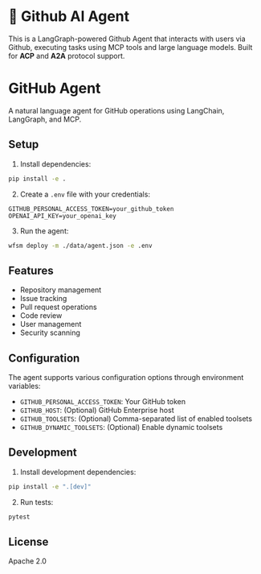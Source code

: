 # 🤖 Github AI Agent

This is a LangGraph-powered Github Agent that interacts with users via Github, executing tasks using MCP tools and large language models. Built for **ACP** and **A2A** protocol support.

# GitHub Agent

A natural language agent for GitHub operations using LangChain, LangGraph, and MCP.

## Setup

1. Install dependencies:
```bash
pip install -e .
```

2. Create a `.env` file with your credentials:
```env
GITHUB_PERSONAL_ACCESS_TOKEN=your_github_token
OPENAI_API_KEY=your_openai_key
```

3. Run the agent:
```bash
wfsm deploy -m ./data/agent.json -e .env
```

## Features

- Repository management
- Issue tracking
- Pull request operations
- Code review
- User management
- Security scanning

## Configuration

The agent supports various configuration options through environment variables:

- `GITHUB_PERSONAL_ACCESS_TOKEN`: Your GitHub token
- `GITHUB_HOST`: (Optional) GitHub Enterprise host
- `GITHUB_TOOLSETS`: (Optional) Comma-separated list of enabled toolsets
- `GITHUB_DYNAMIC_TOOLSETS`: (Optional) Enable dynamic toolsets

## Development

1. Install development dependencies:
```bash
pip install -e ".[dev]"
```

2. Run tests:
```bash
pytest
```

## License

Apache 2.0

